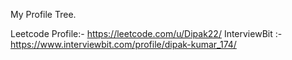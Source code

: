 My Profile Tree.

Leetcode Profile:- https://leetcode.com/u/Dipak22/
InterviewBit :- https://www.interviewbit.com/profile/dipak-kumar_174/
